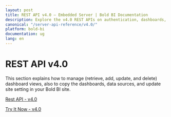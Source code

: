 ```yaml
---
layout: post
title: REST API v4.0 – Embedded Server | Bold BI Documentation
description: Explore the v4.0 REST APIs on authentication, dashboards, dashboard views and data sources and interact with them in Bold BI deployed in your server.
canonical: "/server-api-reference/v4.0/"
platform: bold-bi
documentation: ug
lang: en
---
```


# REST API v4.0

This section explains how to manage (retrieve, add, update, and delete) dashboard views, also to copy the dashboards, data sources, and update site setting in your Bold BI site.

[Rest API - v4.0](/server-api-reference/v4.0/api-reference/)

[Try It Now - v4.0](/server-api-reference/v4.0/try-it-now/)